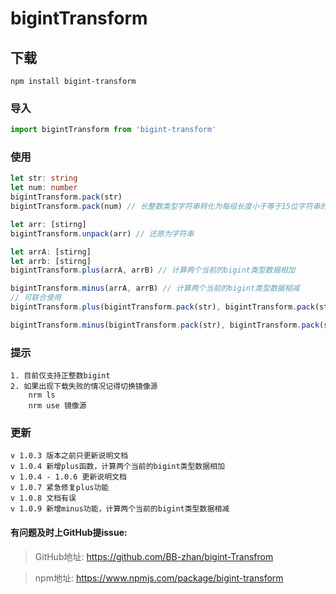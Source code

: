 # bigintTransform

## 下载
```
npm install bigint-transform
```

### 导入
```js
import bigintTransform from 'bigint-transform'
```

### 使用
```ts
let str: string
let num: number
bigintTransform.pack(str)
bigintTransform.pack(num) // 长整数类型字符串转化为每组长度小于等于15位字符串的数组

let arr: [stirng]
bigintTransform.unpack(arr) // 还原为字符串

let arrA: [stirng]
let arrb: [stirng]
bigintTransform.plus(arrA, arrB) // 计算两个当前的bigint类型数据相加

bigintTransform.minus(arrA, arrB) // 计算两个当前的bigint类型数据相减
// 可联合使用
bigintTransform.plus(bigintTransform.pack(str), bigintTransform.pack(str))

bigintTransform.minus(bigintTransform.pack(str), bigintTransform.pack(str))
```

### 提示
```
1. 目前仅支持正整数bigint
2. 如果出现下载失败的情况记得切换镜像源
    nrm ls
    nrm use 镜像源
```

### 更新
```
v 1.0.3 版本之前只更新说明文档
v 1.0.4 新增plus函数，计算两个当前的bigint类型数据相加
v 1.0.4 - 1.0.6 更新说明文档
v 1.0.7 紧急修复plus功能
v 1.0.8 文档有误
v 1.0.9 新增minus功能，计算两个当前的bigint类型数据相减
```

#### 有问题及时上GitHub提issue:
> GitHub地址: https://github.com/BB-zhan/bigint-Transfrom

> npm地址: https://www.npmjs.com/package/bigint-transform
